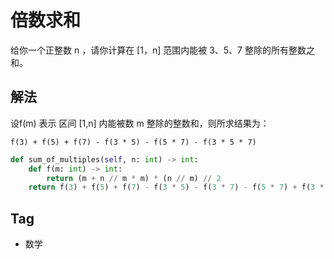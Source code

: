 # 倍数求和
给你一个正整数 n ，请你计算在 [1，n] 范围内能被 3、5、7 整除的所有整数之和。

## 解法
设f(m) 表示 区间 [1,n] 内能被数 m 整除的整数和，则所求结果为：
```
f(3) + f(5) + f(7) - f(3 * 5) - f(5 * 7) - f(3 * 5 * 7)
```

```python
def sum_of_multiples(self, n: int) -> int:
    def f(m: int) -> int:
        return (m + n // m * m) * (n // m) // 2
    return f(3) + f(5) + f(7) - f(3 * 5) - f(3 * 7) - f(5 * 7) + f(3 * 5 * 7)
```

## Tag
- 数学